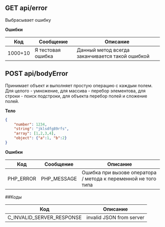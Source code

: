 
## GET api/error

Выбрасывает ошибку

__Ошибки__

|Код   |Сообщение   |Описание
|------|------------|--------
|1000+10              |Я тестовая ошибка | Данный метод всегда заканчивается такой ошибкой

## POST api/bodyError

Принимает объект и выполняет простую операцию с каждым полем. 
Для целого - умножение, для массива - перебор элементова, для строки - поиск подстроки, для объекта перебор полей и сложение полей.

__Тело__

```json 
{
    "number": 1234,
    "string": "jklsdfg89rfs",
    "array": [1,2,3,4],
    "object": {"a":1, "b":2}
}
```

__Ошибки__

|Код   |Сообщение   |Описание
|------|------------|--------
|PHP_ERROR |PHP_MESSAGE             |Ошибка при вызове оператора / метода к переменной не того типа


##Коды

|Код                          |Описание
|-----------------------------|------------------------
|C_INVALID_SERVER_RESPONSE    | invalid JSON from server
